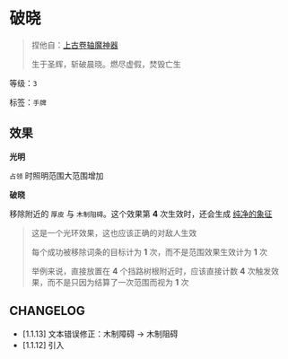 # 破晓

> 捏他自：[上古卷轴魔神器](https://zh.moegirl.org.cn/%E7%A0%B4%E6%99%93(%E4%B8%8A%E5%8F%A4%E5%8D%B7%E8%BD%B4)#)
>
> 生于圣辉，斩破晨晓。燃尽虚假，焚毁亡生

等级：`3`

标签：`手牌`

## 效果

**光明**

`占领` 时照明范围大范围增加

**破晓**

移除附近的 `厚皮` 与 `木制阻碍`。这个效果第 **4** 次生效时，还会生成 [纯净的象征](纯净的象征.md)

> 这是一个光环效果，这也应该正确的对敌人生效
>
> 每个成功被移除词条的目标计为 **1** 次，而不是范围效果生效计为 **1** 次
>
> 举例来说，直接放置在 **4** 个挡路树根附近时，应该直接计数 **4** 次触发效果，而不是只因为结算了一次范围而视为 **1** 次

## CHANGELOG

- [1.1.13] 文本错误修正：木制障碍 -> 木制阻碍
- [1.1.12] 引入
